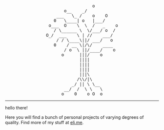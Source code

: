 <div id="tree" align="center">
<pre>
                  o         
       o__    _/            
    ___   \_ /    o    O    
   0   \____| o   |___/     
 o___  O    \  \  /   _    o
   / \______ \  \/___/ o  / 
O_/  ___    \ | //    ___/  
    / / \____\||/ ___/   o  
   0    / __ \|/\/    ____  
       / o  \ ||/____/    o 
      o      |||/    o      
             ||||           
             ||||           
             ||||           
             |||\           
            /\\/|\          
          _/ || \ \__       
       __/  /  \ \   \      
      o    0    o O  o      
</pre>
</div>

---

hello there!

Here you will find a bunch of personal projects of varying degrees of quality. Find more of my stuff at [elj.me](https://elj.me).

<!--
**4Evergreen4/4Evergreen4** is a ✨ _special_ ✨ repository because its `README.md` (this file) appears on your GitHub profile.

Here are some ideas to get you started:

- 🔭 I’m currently working on ...
- 🌱 I’m currently learning ...
- 👯 I’m looking to collaborate on ...
- 🤔 I’m looking for help with ...
- 💬 Ask me about ...
- 📫 How to reach me: ...
- 😄 Pronouns: ...
- ⚡ Fun fact: ...
-->

